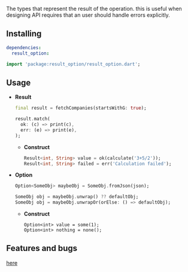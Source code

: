 The types that represent the result of the operation. this is useful when designing API requires that an user should handle errors explicitly. 

## Installing

```yaml
dependencies:
  result_option:
```

```dart
import 'package:result_option/result_option.dart';
```

## Usage

- **Result**

  ```dart
  final result = fetchCompanies(startsWithG: true);
  
  result.match(
    ok: (c) => print(c),
    err: (e) => print(e),
  );
  ```

  - **Construct**

    ```dart
    Result<int, String> value = ok(calculate('3+5/2'));
    Result<int, String> failed = err('Calculation failed');
    ```

- **Option**

  ```dart
  Option<SomeObj> maybeObj = SomeObj.fromJson(json);
  
  SomeObj obj = maybeObj.unwrap() ?? defaultObj;
  SomeObj obj = maybeObj.unwrapOr(orElse: () => defaultObj);
  ```

  - **Construct**

    ```
    Option<int> value = some(1);
    Option<int> nothing = none();
    ```

    

## Features and bugs

[here](https://github.com/pubmskim/result_option/issues)

